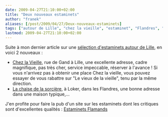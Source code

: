 ```yaml
---
date: 2009-04-27T21:10:00+02:00
title: "Deux nouveaux estaminets"
author: "franek"
aliases: [/post/2009/04/27/Deux-nouveaux-estaminets]
tags: ["autour de Lille", "chez la vieille", "estaminet", "Flandres", "la chaise de la sorcière", "Lille"]
lastmod: 2009-04-27T21:10:00+02:00
---
```

Suite à mon dernier article sur une [sélection d'estaminets autour de Lille](https://franek.chicour.net/post/2008/10/18/Les-estaminets), en voici 2 nouveaux :

- [Chez la Vieille](http://www.estaminets.fr/Estaminets/EstaminetConsulter.php?EstId=19), rue de Gand à Lille, une excellente adresse, cadre magnifique, pas très cher, service impeccable, réserver à l'avance ! Si vous n'arrivez pas à obtenir une place Chez la vieille, vous pouvez essayer de vous rabattre sur "Le vieux de la vieille", tenu par la même direction.
- [La chaise de la sorcière](http://www.lachaisedelasorciere.fr/), à Loker, dans les Flandres, une bonne adresse dans une maison typique,...

J'en profite pour faire la pub d'un site sur les estaminets dont les critiques sont d'excellentes qualités : [Estaminets Flamands](http://www.estaminets.fr)
